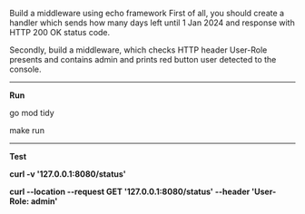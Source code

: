 Build a middleware using echo framework
First of all, you should create a handler which sends how many days left until 1 Jan 2024 
and response with HTTP 200 OK status code.

Secondly, build a middleware, which checks HTTP header User-Role presents and contains admin and prints red button user detected to the console.
<hr/>
<b>Run</b>

go mod tidy

make run
<hr/>
<b>Test<b>

curl -v  '127.0.0.1:8080/status'

curl --location --request GET '127.0.0.1:8080/status' --header 'User-Role: admin'
